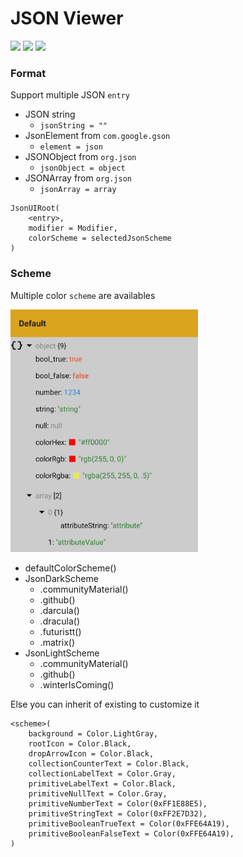 # JSON Viewer
<img src="https://img.shields.io/github/license/mrsweeter/compose-textformat-viewer" /> <img src="https://img.shields.io/github/workflow/status/MrSweeter/compose-textformat-viewer/Publish%20JSON%20Viewer/develop" /> <img src="https://img.shields.io/maven-central/v/io.github.mrsweeter/compose-jsonviewer?style=flat" />

### Format
Support multiple JSON `entry`
- JSON string
	- `jsonString = ""`
- JsonElement from `com.google.gson`
	- `element = json`
- JSONObject from `org.json`
	- `jsonObject = object`
- JSONArray from `org.json`
	- `jsonArray = array`

```
JsonUIRoot(
	<entry>,
	modifier = Modifier,
	colorScheme = selectedJsonScheme
)
```

### Scheme
Multiple color `scheme` are availables

<img src="../assets/schemes/json/all.gif" alt="all" width="300px">

- defaultColorScheme()
- JsonDarkScheme
	- .communityMaterial()
	- .github()
	- .darcula()
	- .dracula()
	- .futuristt()
	- .matrix()
- JsonLightScheme
	- .communityMaterial()
	- .github()
	- .winterIsComing()

Else you can inherit of existing to customize it
```
<scheme>(
	background = Color.LightGray,
	rootIcon = Color.Black,
	dropArrowIcon = Color.Black,
	collectionCounterText = Color.Black,
	collectionLabelText = Color.Gray,
	primitiveLabelText = Color.Black,
	primitiveNullText = Color.Gray,
	primitiveNumberText = Color(0xFF1E88E5),
	primitiveStringText = Color(0xFF2E7D32),
	primitiveBooleanTrueText = Color(0xFFE64A19),
	primitiveBooleanFalseText = Color(0xFFE64A19),
)
```
